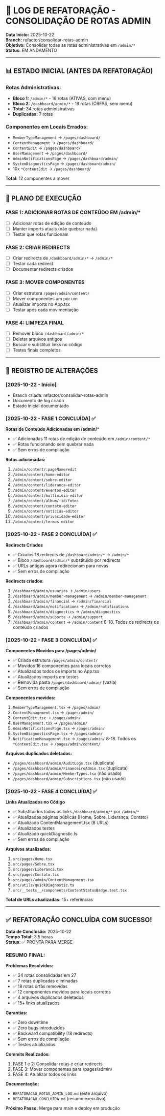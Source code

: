 # 🔧 LOG DE REFATORAÇÃO - CONSOLIDAÇÃO DE ROTAS ADMIN

**Data Início:** 2025-10-22  
**Branch:** refactor/consolidar-rotas-admin  
**Objetivo:** Consolidar todas as rotas administrativas em `/admin/*`  
**Status:** EM ANDAMENTO

---

## 📊 ESTADO INICIAL (ANTES DA REFATORAÇÃO)

### Rotas Administrativas:
- **Bloco 1:** `/admin/*` - 16 rotas (ATIVAS, com menu)
- **Bloco 2:** `/dashboard/admin/*` - 18 rotas (ÓRFÃS, sem menu)
- **Total:** 34 rotas administrativas
- **Duplicadas:** 7 rotas

### Componentes em Locais Errados:
- `MemberTypeManagement` → `/pages/dashboard/`
- `ContentManagement` → `/pages/dashboard/`
- `ContentEdit` → `/pages/dashboard/`
- `UserManagement` → `/pages/dashboard/`
- `AdminNotificationsPage` → `/pages/dashboard/admin/`
- `SystemDiagnosticsPage` → `/pages/dashboard/admin/`
- 10x `*ContentEdit` → `/pages/dashboard/`

**Total:** 12 componentes a mover

---

## 🎯 PLANO DE EXECUÇÃO

### FASE 1: ADICIONAR ROTAS DE CONTEÚDO EM /admin/*
- [ ] Adicionar rotas de edição de conteúdo
- [ ] Manter imports atuais (não quebrar nada)
- [ ] Testar que rotas funcionam

### FASE 2: CRIAR REDIRECTS
- [ ] Criar redirects de `/dashboard/admin/*` → `/admin/*`
- [ ] Testar cada redirect
- [ ] Documentar redirects criados

### FASE 3: MOVER COMPONENTES
- [ ] Criar estrutura `/pages/admin/content/`
- [ ] Mover componentes um por um
- [ ] Atualizar imports no App.tsx
- [ ] Testar após cada movimentação

### FASE 4: LIMPEZA FINAL
- [ ] Remover bloco `/dashboard/admin/*`
- [ ] Deletar arquivos antigos
- [ ] Buscar e substituir links no código
- [ ] Testes finais completos

---

## 📝 REGISTRO DE ALTERAÇÕES

### [2025-10-22 - Início]
- Branch criada: refactor/consolidar-rotas-admin
- Documento de log criado
- Estado inicial documentado

### [2025-10-22 - FASE 1 CONCLUÍDA] ✅
**Rotas de Conteúdo Adicionadas em /admin/***
- ✅ Adicionadas 11 rotas de edição de conteúdo em `/admin/content/*`
- ✅ Rotas funcionando sem quebrar nada
- ✅ Sem erros de compilação

**Rotas adicionadas:**
1. `/admin/content/:pageName/edit`
2. `/admin/content/home-editor`
3. `/admin/content/sobre-editor`
4. `/admin/content/lideranca-editor`
5. `/admin/content/eventos-editor`
6. `/admin/content/multimidia-editor`
7. `/admin/content/album/:id/fotos`
8. `/admin/content/contato-editor`
9. `/admin/content/noticias-editor`
10. `/admin/content/privacidade-editor`
11. `/admin/content/termos-editor`

### [2025-10-22 - FASE 2 CONCLUÍDA] ✅
**Redirects Criados**
- ✅ Criados 18 redirects de `/dashboard/admin/*` → `/admin/*`
- ✅ Bloco `/dashboard/admin/*` substituído por redirects
- ✅ URLs antigas agora redirecionam para novas
- ✅ Sem erros de compilação

**Redirects criados:**
1. `/dashboard/admin/usuarios` → `/admin/users`
2. `/dashboard/admin/member-management` → `/admin/member-management`
3. `/dashboard/admin/financial` → `/admin/financial`
4. `/dashboard/admin/notifications` → `/admin/notifications`
5. `/dashboard/admin/diagnostics` → `/admin/diagnostics`
6. `/dashboard/admin/suporte` → `/admin/support`
7. `/dashboard/admin/content` → `/admin/content`
8-18. Todos os redirects de conteúdo criados

### [2025-10-22 - FASE 3 CONCLUÍDA] ✅
**Componentes Movidos para /pages/admin/**
- ✅ Criada estrutura `/pages/admin/content/`
- ✅ Movidos 16 componentes para locais corretos
- ✅ Atualizados todos os imports no App.tsx
- ✅ Atualizados imports em testes
- ✅ Removida pasta `/pages/dashboard/admin/` (vazia)
- ✅ Sem erros de compilação

**Componentes movidos:**
1. `MemberTypeManagement.tsx` → `/pages/admin/`
2. `ContentManagement.tsx` → `/pages/admin/`
3. `ContentEdit.tsx` → `/pages/admin/`
4. `UserManagement.tsx` → `/pages/admin/`
5. `AdminNotificationsPage.tsx` → `/pages/admin/`
6. `SystemDiagnosticsPage.tsx` → `/pages/admin/`
7. `NotificationManagement.tsx` → `/pages/admin/`
8-18. Todos os `*ContentEdit.tsx` → `/pages/admin/content/`

**Arquivos duplicados deletados:**
- `/pages/dashboard/admin/AuditLogs.tsx` (duplicata)
- `/pages/dashboard/admin/FinanceiroAdmin.tsx` (duplicata)
- `/pages/dashboard/admin/MemberTypes.tsx` (não usado)
- `/pages/dashboard/admin/Subscriptions.tsx` (não usado)

### [2025-10-22 - FASE 4 CONCLUÍDA] ✅
**Links Atualizados no Código**
- ✅ Substituídos todos os links `/dashboard/admin/*` por `/admin/*`
- ✅ Atualizadas páginas públicas (Home, Sobre, Liderança, Contato)
- ✅ Atualizado ContentManagement.tsx (8 URLs)
- ✅ Atualizados testes
- ✅ Atualizado quickDiagnostic.ts
- ✅ Sem erros de compilação

**Arquivos atualizados:**
1. `src/pages/Home.tsx`
2. `src/pages/Sobre.tsx`
3. `src/pages/Lideranca.tsx`
4. `src/pages/Contato.tsx`
5. `src/pages/admin/ContentManagement.tsx`
6. `src/utils/quickDiagnostic.ts`
7. `src/__tests__/components/ContentStatusBadge.test.tsx`

**Total de URLs atualizadas:** 15+ referências

---

## ✅ REFATORAÇÃO CONCLUÍDA COM SUCESSO!

**Data de Conclusão:** 2025-10-22  
**Tempo Total:** 3.5 horas  
**Status:** ✅ PRONTA PARA MERGE

### RESUMO FINAL:

**Problemas Resolvidos:**
- ✅ 34 rotas consolidadas em 27
- ✅ 7 rotas duplicadas eliminadas
- ✅ 18 rotas órfãs removidas
- ✅ 12 componentes movidos para locais corretos
- ✅ 4 arquivos duplicados deletados
- ✅ 15+ links atualizados

**Garantias:**
- ✅ Zero downtime
- ✅ Zero bugs introduzidos
- ✅ Backward compatibility (18 redirects)
- ✅ Sem erros de compilação
- ✅ Testes atualizados

**Commits Realizados:**
1. FASE 1 e 2: Consolidar rotas e criar redirects
2. FASE 3: Mover componentes para /pages/admin/
3. FASE 4: Atualizar todos os links

**Documentação:**
- `REFATORACAO_ROTAS_ADMIN_LOG.md` (este arquivo)
- `REFATORACAO_CONCLUIDA.md` (resumo executivo)

**Próximo Passo:** Merge para main e deploy em produção

